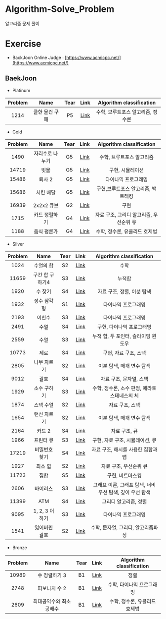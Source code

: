# Algorithm-Solve_Problem  
알고리즘 문제 풀이
# Exercise 
* BackJoon Online Judge : [https://www.acmicpc.net/](https://www.acmicpc.net/)
## BaekJoon
<!-- |||S3|[Link](https://www.acmicpc.net/problem/11659)|| -->
* Platinum  

|Problem|Name|Tear|Link|Algorithm classification|  
|:--:|:--:|:--:|:--:|:--:|  
|1214|쿨한 물건 구매|P5|[Link](https://www.acmicpc.net/problem/1214)|수학, 브루트포스 알고리즘, 정수론|

* Gold  

|Problem|Name|Tear|Link|Algorithm classification|  
|:--:|:--:|:--:|:--:|:--:|  
|1490|자리수로 나누기|G5|[Link](https://www.acmicpc.net/problem/1490)|수학, 브루트포스 알고리즘|
|14719|빗물|G5|[Link](https://www.acmicpc.net/problem/14719)|구현, 시뮬레이션|
|15486|퇴사 2|G5|[Link](https://www.acmicpc.net/problem/15486)|다이나믹 프로그래밍|
|15686|치킨 배달|G5|[Link](https://www.acmicpc.net/problem/15686)|구현,브루트포스 알고리즘, 백트래킹|
|16939|2x2x2 큐브|G2|[Link](https://www.acmicpc.net/problem/16939)|구현|
|1715|카드 정렬하기|G4|[Link](https://www.acmicpc.net/problem/1715)|자료 구조, 그리디 알고리즘, 우선순위 큐|
|1188|음식 평론가|G4|[Link](https://www.acmicpc.net/problem/1188)|수학, 정수론, 유클리드 호제법|

* Silver

|Problem|Name|Tear|Link|Algorithm classification|  
|:--:|:--:|:--:|:--:|:--:|  
|1024|수열의 합|S2|[Link](https://www.acmicpc.net/problem/1024)|수학|
|11659|구간 합 구하기4|S3|[Link](https://www.acmicpc.net/problem/11659)|누적합|
|1920|수 찾기|S4|[Link](https://www.acmicpc.net/problem/1920)|자료 구조, 정렬, 이분 탐색|
|1932|정수 삼각형|S1|[Link](https://www.acmicpc.net/problem/1932)|다이나믹 프로그래밍|
|2193|이친수|S3|[Link](https://www.acmicpc.net/problem/2193)|다이나믹 프로그래밍|
|2491|수열|S4|[Link](https://www.acmicpc.net/problem/2491)|구현, 다이나믹 프로그래밍|
|2559|수열|S3|[Link](https://www.acmicpc.net/problem/2559)|누적 합, 두 포인터, 슬라이딩 윈도우|
|10773|제로|S4|[Link](https://www.acmicpc.net/problem/10773)|구현, 자료 구조, 스택|
|2805|나무 자르기|S2|[Link](https://www.acmicpc.net/problem/2805)|이분 탐색, 매개 변수 탐색|
|9012|괄호|S4|[Link](https://www.acmicpc.net/problem/9012)|자료 구조, 문자열, 스택|
|1929|소수 구하기|S3|[Link](https://www.acmicpc.net/problem/1929)|수학, 정수론, 소수 판정, 에라토스테네스의 체|
|1874|스택 수열|S2|[Link](https://www.acmicpc.net/problem/1874)|자료 구조, 스택|
|1654|랜선 자르기|S2|[Link](https://www.acmicpc.net/problem/1654)|이분 탐색, 매개 변수 탐색|
|2164|카드 2|S4|[Link](https://www.acmicpc.net/problem/2164)|자료 구조, 큐|
|1966|프린터 큐|S3|[Link](https://www.acmicpc.net/problem/1966)|구현, 자료 구조, 시뮬레이션, 큐|
|17219|비밀번호 찾기|S4|[Link](https://www.acmicpc.net/problem/17219)|자료 구조, 해시를 사용한 집합과 맵|
|1927|최소 힙|S2|[Link](https://www.acmicpc.net/problem/1927)|자료 구조, 우선순위 큐|
|11723|집합|S5|[Link](https://www.acmicpc.net/problem/11723)|구현, 비트마스킹|
|2606|바이러스|S3|[Link](https://www.acmicpc.net/problem/2606)|그래프 이론, 그래프 탐색, 너비 우선 탐색, 깊이 우선 탐색|
|11399|ATM|S4|[Link](https://www.acmicpc.net/problem/11399)|그리디 알고리즘, 정렬|
|9095|1, 2, 3 더하기|S3|[Link](https://www.acmicpc.net/problem/9095)|다이나믹 프로그래밍|
|1541|잃어버린 괄호|S2|[Link](https://www.acmicpc.net/problem/1541)|수학, 문자열, 그리디, 알고리즘파싱|

* Bronze

|Problem|Name|Tear|Link|Algorithm classification|  
|:--:|:--:|:--:|:--:|:--:|  
|10989|수 정렬하기 3|B1|[Link](https://www.acmicpc.net/problem/10989)|정렬|
|2748|피보나치 수 2|B1|[Link](https://www.acmicpc.net/problem/2748)|수학, 다이나믹 프로그래밍|
|2609|최대공약수와 최소공배수|B1|[Link](https://www.acmicpc.net/problem/2609)|수학, 정수론, 유클리드 호제법|
